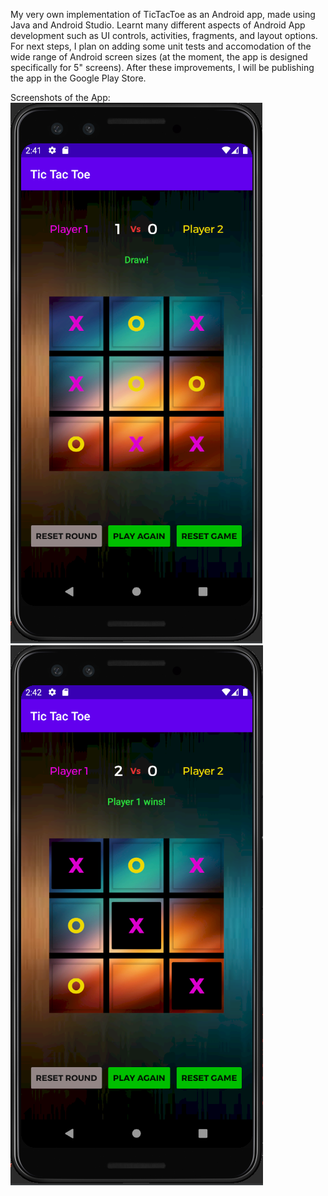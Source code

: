 My very own implementation of TicTacToe as an Android app, made using Java and Android Studio. Learnt many different aspects of Android App development such as UI controls, activities, fragments, and layout options. For next steps, I plan on adding some unit tests and accomodation of the wide range of Android screen sizes (at the moment, the app is designed specifically for 5" screens). After these improvements, I will be publishing the app in the Google Play Store.

Screenshots of the App:
![TicTacToe_Draw](images/TicTacToe_Draw.png)
![TicTacToe_Win](images/TicTacToe_Win.png)
